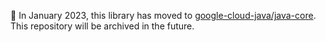 :bus: In January 2023, this library has moved to
[google-cloud-java/java-core](
https://github.com/googleapis/google-cloud-java/tree/main/java-core).
This repository will be archived in the future.

